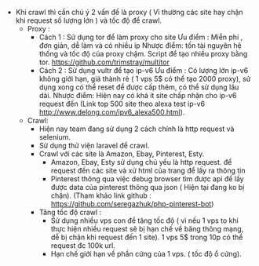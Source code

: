 - Khi crawl thì cần chú ý 2 vấn đề là proxy ( Vì thường các site hay chặn khi request số lượng lớn ) và tốc độ để crawl.
	- Proxy :	
		- Cách 1 : Sử dụng tor để làm proxy cho site
		Ưu điểm : Miễn phí , đơn giản, dễ làm và có nhiều ip 
		Nhược điểm:  tốn tài nguyên hệ thống và tốc độ của proxy chậm.
		Script để tạo nhiều proxy bằng tor. https://github.com/trimstray/multitor
		- Cách 2 : Sử dụng vultr để tạo ip-v6
		Ưu điểm : Có lượng lớn ip-v6  không giới hạn, giá thành rẻ ( 1 vps 5$ có thể tạo 2000 proxy), sử dụng xong có thể reset để được cấp thêm, có thể sử dụng lâu dài.
		Nhược điểm: Hiện nay có khá ít site chấp nhận cho ip-v6 request đến (Link top 500 site theo alexa test ip-v6 http://www.delong.com/ipv6_alexa500.html).
	- Crawl:
		- Hiện nay team đang sử dụng 2 cách chính là http request và selenium.
		- Sử dụng thử viện laravel để crawl.
		- Crawl với các site là Amazon, Ebay, Pinterest, Esty.
			- Amazon, Ebay, Esty sử dụng chủ yếu là http request. để request đến các site và xử html của trang để lấy ra thông tin
			- Pinterest thông qua việc debug browser tìm được api để lấy được data của pinterest thông qua json ( Hiện tại đang ko bị chặn). (Tham khảo link github : https://github.com/seregazhuk/php-pinterest-bot)
		- Tăng tốc độ crawl :
			- Sử dụng nhiều vps con để tăng tốc độ ( vì nếu 1 vps to khi thực hiện nhiều request sẽ bị hạn chế về băng thông mạng, dễ bị chặn khi request đến 1 site). 1 vps 5$ trong 10p có thể request đc 100k url.
			- Hạn chế giới hạn về phần cứng của 1 vps. ( tốc độ ổ cứng).